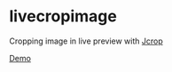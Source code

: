 # livecropimage
Cropping image in live preview with <a href="http://deepliquid.com/content/Jcrop.html">Jcrop</a>

<a href="http://hillo.esy.es/repo/livecropimage/">Demo</a>
